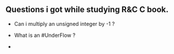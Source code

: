 ## Questions i got while studying R&C C book.

- Can i multiply an unsigned integer by -1 ?


- What is an #UnderFlow ?


- 
